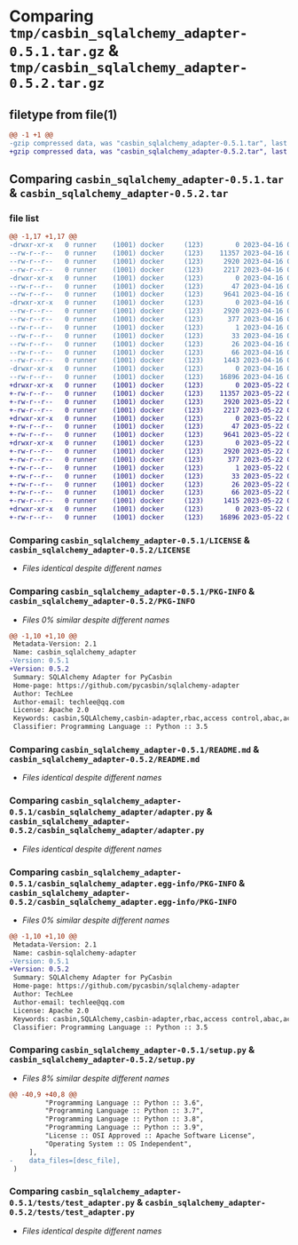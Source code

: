 # Comparing `tmp/casbin_sqlalchemy_adapter-0.5.1.tar.gz` & `tmp/casbin_sqlalchemy_adapter-0.5.2.tar.gz`

## filetype from file(1)

```diff
@@ -1 +1 @@
-gzip compressed data, was "casbin_sqlalchemy_adapter-0.5.1.tar", last modified: Sun Apr 16 01:48:19 2023, max compression
+gzip compressed data, was "casbin_sqlalchemy_adapter-0.5.2.tar", last modified: Mon May 22 06:42:32 2023, max compression
```

## Comparing `casbin_sqlalchemy_adapter-0.5.1.tar` & `casbin_sqlalchemy_adapter-0.5.2.tar`

### file list

```diff
@@ -1,17 +1,17 @@
-drwxr-xr-x   0 runner    (1001) docker     (123)        0 2023-04-16 01:48:19.460608 casbin_sqlalchemy_adapter-0.5.1/
--rw-r--r--   0 runner    (1001) docker     (123)    11357 2023-04-16 01:47:39.000000 casbin_sqlalchemy_adapter-0.5.1/LICENSE
--rw-r--r--   0 runner    (1001) docker     (123)     2920 2023-04-16 01:48:19.464608 casbin_sqlalchemy_adapter-0.5.1/PKG-INFO
--rw-r--r--   0 runner    (1001) docker     (123)     2217 2023-04-16 01:47:39.000000 casbin_sqlalchemy_adapter-0.5.1/README.md
-drwxr-xr-x   0 runner    (1001) docker     (123)        0 2023-04-16 01:48:19.460608 casbin_sqlalchemy_adapter-0.5.1/casbin_sqlalchemy_adapter/
--rw-r--r--   0 runner    (1001) docker     (123)       47 2023-04-16 01:47:39.000000 casbin_sqlalchemy_adapter-0.5.1/casbin_sqlalchemy_adapter/__init__.py
--rw-r--r--   0 runner    (1001) docker     (123)     9641 2023-04-16 01:47:39.000000 casbin_sqlalchemy_adapter-0.5.1/casbin_sqlalchemy_adapter/adapter.py
-drwxr-xr-x   0 runner    (1001) docker     (123)        0 2023-04-16 01:48:19.460608 casbin_sqlalchemy_adapter-0.5.1/casbin_sqlalchemy_adapter.egg-info/
--rw-r--r--   0 runner    (1001) docker     (123)     2920 2023-04-16 01:48:19.000000 casbin_sqlalchemy_adapter-0.5.1/casbin_sqlalchemy_adapter.egg-info/PKG-INFO
--rw-r--r--   0 runner    (1001) docker     (123)      377 2023-04-16 01:48:19.000000 casbin_sqlalchemy_adapter-0.5.1/casbin_sqlalchemy_adapter.egg-info/SOURCES.txt
--rw-r--r--   0 runner    (1001) docker     (123)        1 2023-04-16 01:48:19.000000 casbin_sqlalchemy_adapter-0.5.1/casbin_sqlalchemy_adapter.egg-info/dependency_links.txt
--rw-r--r--   0 runner    (1001) docker     (123)       33 2023-04-16 01:48:19.000000 casbin_sqlalchemy_adapter-0.5.1/casbin_sqlalchemy_adapter.egg-info/requires.txt
--rw-r--r--   0 runner    (1001) docker     (123)       26 2023-04-16 01:48:19.000000 casbin_sqlalchemy_adapter-0.5.1/casbin_sqlalchemy_adapter.egg-info/top_level.txt
--rw-r--r--   0 runner    (1001) docker     (123)       66 2023-04-16 01:48:19.464608 casbin_sqlalchemy_adapter-0.5.1/setup.cfg
--rw-r--r--   0 runner    (1001) docker     (123)     1443 2023-04-16 01:47:39.000000 casbin_sqlalchemy_adapter-0.5.1/setup.py
-drwxr-xr-x   0 runner    (1001) docker     (123)        0 2023-04-16 01:48:19.460608 casbin_sqlalchemy_adapter-0.5.1/tests/
--rw-r--r--   0 runner    (1001) docker     (123)    16896 2023-04-16 01:47:39.000000 casbin_sqlalchemy_adapter-0.5.1/tests/test_adapter.py
+drwxr-xr-x   0 runner    (1001) docker     (123)        0 2023-05-22 06:42:32.576630 casbin_sqlalchemy_adapter-0.5.2/
+-rw-r--r--   0 runner    (1001) docker     (123)    11357 2023-05-22 06:41:53.000000 casbin_sqlalchemy_adapter-0.5.2/LICENSE
+-rw-r--r--   0 runner    (1001) docker     (123)     2920 2023-05-22 06:42:32.576630 casbin_sqlalchemy_adapter-0.5.2/PKG-INFO
+-rw-r--r--   0 runner    (1001) docker     (123)     2217 2023-05-22 06:41:53.000000 casbin_sqlalchemy_adapter-0.5.2/README.md
+drwxr-xr-x   0 runner    (1001) docker     (123)        0 2023-05-22 06:42:32.576630 casbin_sqlalchemy_adapter-0.5.2/casbin_sqlalchemy_adapter/
+-rw-r--r--   0 runner    (1001) docker     (123)       47 2023-05-22 06:41:53.000000 casbin_sqlalchemy_adapter-0.5.2/casbin_sqlalchemy_adapter/__init__.py
+-rw-r--r--   0 runner    (1001) docker     (123)     9641 2023-05-22 06:41:53.000000 casbin_sqlalchemy_adapter-0.5.2/casbin_sqlalchemy_adapter/adapter.py
+drwxr-xr-x   0 runner    (1001) docker     (123)        0 2023-05-22 06:42:32.576630 casbin_sqlalchemy_adapter-0.5.2/casbin_sqlalchemy_adapter.egg-info/
+-rw-r--r--   0 runner    (1001) docker     (123)     2920 2023-05-22 06:42:32.000000 casbin_sqlalchemy_adapter-0.5.2/casbin_sqlalchemy_adapter.egg-info/PKG-INFO
+-rw-r--r--   0 runner    (1001) docker     (123)      377 2023-05-22 06:42:32.000000 casbin_sqlalchemy_adapter-0.5.2/casbin_sqlalchemy_adapter.egg-info/SOURCES.txt
+-rw-r--r--   0 runner    (1001) docker     (123)        1 2023-05-22 06:42:32.000000 casbin_sqlalchemy_adapter-0.5.2/casbin_sqlalchemy_adapter.egg-info/dependency_links.txt
+-rw-r--r--   0 runner    (1001) docker     (123)       33 2023-05-22 06:42:32.000000 casbin_sqlalchemy_adapter-0.5.2/casbin_sqlalchemy_adapter.egg-info/requires.txt
+-rw-r--r--   0 runner    (1001) docker     (123)       26 2023-05-22 06:42:32.000000 casbin_sqlalchemy_adapter-0.5.2/casbin_sqlalchemy_adapter.egg-info/top_level.txt
+-rw-r--r--   0 runner    (1001) docker     (123)       66 2023-05-22 06:42:32.576630 casbin_sqlalchemy_adapter-0.5.2/setup.cfg
+-rw-r--r--   0 runner    (1001) docker     (123)     1415 2023-05-22 06:41:53.000000 casbin_sqlalchemy_adapter-0.5.2/setup.py
+drwxr-xr-x   0 runner    (1001) docker     (123)        0 2023-05-22 06:42:32.576630 casbin_sqlalchemy_adapter-0.5.2/tests/
+-rw-r--r--   0 runner    (1001) docker     (123)    16896 2023-05-22 06:41:53.000000 casbin_sqlalchemy_adapter-0.5.2/tests/test_adapter.py
```

### Comparing `casbin_sqlalchemy_adapter-0.5.1/LICENSE` & `casbin_sqlalchemy_adapter-0.5.2/LICENSE`

 * *Files identical despite different names*

### Comparing `casbin_sqlalchemy_adapter-0.5.1/PKG-INFO` & `casbin_sqlalchemy_adapter-0.5.2/PKG-INFO`

 * *Files 0% similar despite different names*

```diff
@@ -1,10 +1,10 @@
 Metadata-Version: 2.1
 Name: casbin_sqlalchemy_adapter
-Version: 0.5.1
+Version: 0.5.2
 Summary: SQLAlchemy Adapter for PyCasbin
 Home-page: https://github.com/pycasbin/sqlalchemy-adapter
 Author: TechLee
 Author-email: techlee@qq.com
 License: Apache 2.0
 Keywords: casbin,SQLAlchemy,casbin-adapter,rbac,access control,abac,acl,permission
 Classifier: Programming Language :: Python :: 3.5
```

### Comparing `casbin_sqlalchemy_adapter-0.5.1/README.md` & `casbin_sqlalchemy_adapter-0.5.2/README.md`

 * *Files identical despite different names*

### Comparing `casbin_sqlalchemy_adapter-0.5.1/casbin_sqlalchemy_adapter/adapter.py` & `casbin_sqlalchemy_adapter-0.5.2/casbin_sqlalchemy_adapter/adapter.py`

 * *Files identical despite different names*

### Comparing `casbin_sqlalchemy_adapter-0.5.1/casbin_sqlalchemy_adapter.egg-info/PKG-INFO` & `casbin_sqlalchemy_adapter-0.5.2/casbin_sqlalchemy_adapter.egg-info/PKG-INFO`

 * *Files 0% similar despite different names*

```diff
@@ -1,10 +1,10 @@
 Metadata-Version: 2.1
 Name: casbin-sqlalchemy-adapter
-Version: 0.5.1
+Version: 0.5.2
 Summary: SQLAlchemy Adapter for PyCasbin
 Home-page: https://github.com/pycasbin/sqlalchemy-adapter
 Author: TechLee
 Author-email: techlee@qq.com
 License: Apache 2.0
 Keywords: casbin,SQLAlchemy,casbin-adapter,rbac,access control,abac,acl,permission
 Classifier: Programming Language :: Python :: 3.5
```

### Comparing `casbin_sqlalchemy_adapter-0.5.1/setup.py` & `casbin_sqlalchemy_adapter-0.5.2/setup.py`

 * *Files 8% similar despite different names*

```diff
@@ -40,9 +40,8 @@
         "Programming Language :: Python :: 3.6",
         "Programming Language :: Python :: 3.7",
         "Programming Language :: Python :: 3.8",
         "Programming Language :: Python :: 3.9",
         "License :: OSI Approved :: Apache Software License",
         "Operating System :: OS Independent",
     ],
-    data_files=[desc_file],
 )
```

### Comparing `casbin_sqlalchemy_adapter-0.5.1/tests/test_adapter.py` & `casbin_sqlalchemy_adapter-0.5.2/tests/test_adapter.py`

 * *Files identical despite different names*

